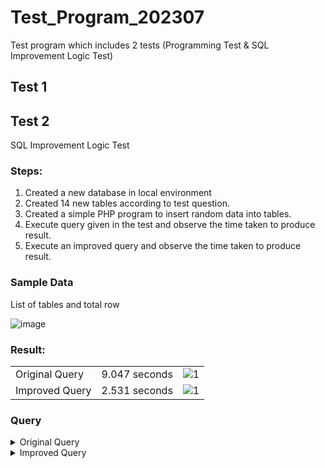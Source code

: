 # Test_Program_202307
Test program which includes 2 tests (Programming Test &amp; SQL Improvement Logic Test)

## Test 1

## Test 2
SQL Improvement Logic Test

### Steps:
1. Created a new database in local environment
2. Created 14 new tables according to test question.
3. Created a simple PHP program to insert random data into tables.
4. Execute query given in the test and observe the time taken to produce result.
5. Execute an improved query and observe the time taken to produce result.

### Sample Data
List of tables and total row

![image](https://github.com/Zulff-GitHub/Test_Program_202307/assets/8422283/62a7d9c8-9846-40f9-9381-c71e039fcc41)
### Result:
<table>
  <tr>
    <td>Original Query</td>
    <td>9.047 seconds</td>
    <td><img src="https://github.com/Zulff-GitHub/Test_Program_202307/assets/8422283/e1f6041c-e1d5-4518-9279-c53c63fe507f"  alt="1" ></td>
  </tr>
  <tr>
    <td>Improved Query</td>
    <td>2.531 seconds</td>
    <td><img src="https://github.com/Zulff-GitHub/Test_Program_202307/assets/8422283/1ebcb9ba-d5ba-40db-ad14-6709394b507e"  alt="1" ></td>
  </tr>
</table>

### Query
<details><summary>Original Query</summary>

```
function test() {
  console.log("notice the blank line before this function?");
}
```
</details>
<details><summary>Improved Query</summary>

```
function test() {
  console.log("notice the blank line before this function?");
}
```
</details>
